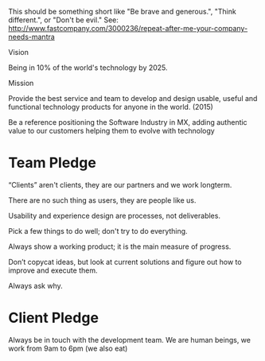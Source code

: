 This should be something short like "Be brave and generous.", "Think different.",
or "Don't be evil." See:
http://www.fastcompany.com/3000236/repeat-after-me-your-company-needs-mantra

Vision

Being in 10% of the world's technology by 2025.


Mission

Provide the best service and team to develop and design usable, useful and functional technology products for anyone in the world. (2015)

  Be a reference positioning the Software Industry in MX,
adding authentic value to our customers helping them to evolve with technology

<h1 class="article-title">Team Pledge</h1>

“Clients” aren't clients, they are our partners and we work long­term.

There are no such thing as users, they are people like us.

Usability and experience design are processes, not deliverables.

Pick a few things to do well; don't try to do everything.

Always show a working product; it is the main measure of progress.

Don’t copycat ideas, but look at current solutions and figure out how to
improve and execute them.

Always ask why.

<h1 class="article-title">Client Pledge</h1>
Always be in touch with the development team.
We are human beings, we work from 9am to 6pm (we also eat)
